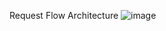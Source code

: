 Request Flow Architecture
![image](https://github.com/user-attachments/assets/99217a08-1db7-451d-b92c-c041aa748eb6)
